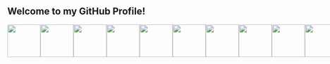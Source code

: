 ## Welcome to my GitHub Profile!
<div style="display: flex; justify-content: space-between;">
<img src="https://cdn.jsdelivr.net/gh/devicons/devicon@latest/icons/javascript/javascript-original.svg" width="75"/>
<img src="https://cdn.jsdelivr.net/gh/devicons/devicon@latest/icons/python/python-original-wordmark.svg" width="75"/>
<img src="https://cdn.jsdelivr.net/gh/devicons/devicon@latest/icons/php/php-original.svg" width="75"/>
<img src="https://cdn.jsdelivr.net/gh/devicons/devicon@latest/icons/csharp/csharp-original.svg" width="75"/>
<img src="https://cdn.jsdelivr.net/gh/devicons/devicon@latest/icons/react/react-original-wordmark.svg" width="75"/>
<img src="https://cdn.jsdelivr.net/gh/devicons/devicon@latest/icons/azuresqldatabase/azuresqldatabase-original.svg" width="75"/>
<img src="https://cdn.jsdelivr.net/gh/devicons/devicon@latest/icons/postgresql/postgresql-original-wordmark.svg" width="75"/>
<img src="https://cdn.jsdelivr.net/gh/devicons/devicon@latest/icons/mysql/mysql-original-wordmark.svg" width="75"/>
<img src="https://cdn.jsdelivr.net/gh/devicons/devicon@latest/icons/mongodb/mongodb-original-wordmark.svg" width="75"/>
<img src="https://cdn.jsdelivr.net/gh/devicons/devicon@latest/icons/mongoose/mongoose-original-wordmark.svg" width="75"/>
<img src="https://cdn.jsdelivr.net/gh/devicons/devicon@latest/icons/html5/html5-original-wordmark.svg" width="75"/>
<img src="https://cdn.jsdelivr.net/gh/devicons/devicon@latest/icons/css3/css3-original-wordmark.svg" width="75"/>
<img src="https://cdn.jsdelivr.net/gh/devicons/devicon@latest/icons/typescript/typescript-original.svg" width="75"/>
<img src="https://cdn.jsdelivr.net/gh/devicons/devicon@latest/icons/express/express-original-wordmark.svg" width="75"/>
<img src="https://cdn.jsdelivr.net/gh/devicons/devicon@latest/icons/dotnetcore/dotnetcore-original.svg" width="75"/>
<img src="https://cdn.jsdelivr.net/gh/devicons/devicon@latest/icons/laravel/laravel-original-wordmark.svg" width="75"/>
<img src="https://cdn.jsdelivr.net/gh/devicons/devicon@latest/icons/jquery/jquery-plain-wordmark.svg" width="75"/>
<img src="https://cdn.jsdelivr.net/gh/devicons/devicon@latest/icons/tailwindcss/tailwindcss-original-wordmark.svg" width="75"/>
<img src="https://cdn.jsdelivr.net/gh/devicons/devicon@latest/icons/amazonwebservices/amazonwebservices-plain-wordmark.svg" width="75"/>
<img src="https://cdn.jsdelivr.net/gh/devicons/devicon@latest/icons/wordpress/wordpress-original.svg" width="75"/>
<img src="https://cdn.jsdelivr.net/gh/devicons/devicon@latest/icons/postman/postman-original-wordmark.svg" width="75"/>
<img src="https://cdn.jsdelivr.net/gh/devicons/devicon@latest/icons/axios/axios-plain-wordmark.svg" width="75"/>
<img src="https://cdn.jsdelivr.net/gh/devicons/devicon@latest/icons/bootstrap/bootstrap-original-wordmark.svg" width="75"/>
<img src="https://cdn.jsdelivr.net/gh/devicons/devicon@latest/icons/django/django-plain-wordmark.svg" width="75"/>
<img src="https://cdn.jsdelivr.net/gh/devicons/devicon@latest/icons/docker/docker-plain-wordmark.svg" width="75"/>
<img src="https://cdn.jsdelivr.net/gh/devicons/devicon@latest/icons/git/git-plain-wordmark.svg" width="75"/>
<img src="https://cdn.jsdelivr.net/gh/devicons/devicon@latest/icons/github/github-original-wordmark.svg" width="75"/>
<img src="https://cdn.jsdelivr.net/gh/devicons/devicon@latest/icons/heroku/heroku-plain-wordmark.svg" width="75"/>
<img src="https://cdn.jsdelivr.net/gh/devicons/devicon@latest/icons/jest/jest-plain.svg" width="75"/>
<img src="https://cdn.jsdelivr.net/gh/devicons/devicon@latest/icons/json/json-original.svg" width="75"/>
<img src="https://cdn.jsdelivr.net/gh/devicons/devicon@latest/icons/jupyter/jupyter-original-wordmark.svg" width="75"/>
<img src="https://cdn.jsdelivr.net/gh/devicons/devicon@latest/icons/markdown/markdown-original.svg" width="75"/>
<img src="https://cdn.jsdelivr.net/gh/devicons/devicon@latest/icons/mocha/mocha-original.svg" width="75"/>
<img src="https://cdn.jsdelivr.net/gh/devicons/devicon@latest/icons/nodejs/nodejs-plain-wordmark.svg" width="75"/>
<img src="https://cdn.jsdelivr.net/gh/devicons/devicon@latest/icons/npm/npm-original-wordmark.svg" width="75"/>
<img src="https://cdn.jsdelivr.net/gh/devicons/devicon@latest/icons/reactrouter/reactrouter-original-wordmark.svg" width="75"/>
<img src="https://cdn.jsdelivr.net/gh/devicons/devicon@latest/icons/slack/slack-original.svg" width="75"/>
<img src="https://cdn.jsdelivr.net/gh/devicons/devicon@latest/icons/vim/vim-original.svg" width="75"/>
<img src="https://cdn.jsdelivr.net/gh/devicons/devicon@latest/icons/vitejs/vitejs-original.svg" width="75"/>
<img src="https://cdn.jsdelivr.net/gh/devicons/devicon@latest/icons/vscode/vscode-original.svg" width="75"/>
          
</div>
